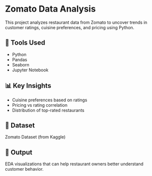 # Zomato Data Analysis

This project analyzes restaurant data from Zomato to uncover trends in customer ratings, cuisine preferences, and pricing using Python.

## 🔧 Tools Used
- Python
- Pandas
- Seaborn
- Jupyter Notebook

## 📊 Key Insights
- Cuisine preferences based on ratings
- Pricing vs rating correlation
- Distribution of top-rated restaurants

## 📁 Dataset
Zomato Dataset (from Kaggle)

## 📌 Output
EDA visualizations that can help restaurant owners better understand customer behavior.
